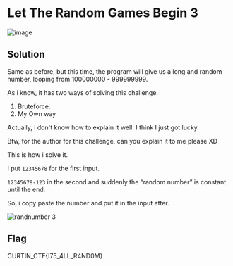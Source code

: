 # Let The Random Games Begin 3

![image](https://github.com/6E3372/Curtin-Malaysia-CTF-2023/assets/129729880/a6dc3f09-cca8-4f6a-ad6c-a8f5eff9fabb)

## Solution

Same as before, but this time, the program will give us a long and random number, looping from 100000000 - 999999999.

As i know, it has two ways of solving this challenge.

1. Bruteforce.
2. My Own way

Actually, i don't know how to explain it well. I think I just got lucky.

Btw, for the author for this challenge, can you explain it to me please XD 

This is how i solve it.

I put `12345678` for the first input. 

`12345678-123` in the second and suddenly the “random number” is constant until the end.

So, i copy paste the number and put it in the input after.

![randnumber 3](https://github.com/6E3372/Curtin-Malaysia-CTF-2023/assets/129729880/595fd2bf-c310-44d3-8993-83e14c15a236)

## Flag

CURTIN_CTF{I75_4LL_R4ND0M}

